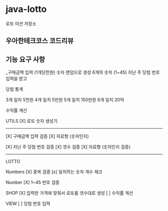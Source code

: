 # java-lotto

로또 미션 저장소

## 우아한테크코스 코드리뷰

## 기능 요구 사항

_구매금액 입력 (1개당천원)
숫자 랜덤으로 생성 6개의 숫자
(1~45)
지난 주 당첨 번호 입력을 받고

당첨 통계

3개 일치 5천원
4개 일치 5만원
5개 일치 150만원
6개 일치 20억

수익률 계산

UTILS
[X] 로또 숫자 생성기

---

[X] 구매금액 입력 검증
    [X] 자료형 (숫자인지)

[X] 지난 주 당첨 번호 검증
    [X] 갯수 검증
    [X] 자료형 (숫자인지 검증)

---

LOTTO

Numbers
[X] 중복 검증
[x] 일치하는 숫자 개수 체크

Number
[X] 1~45 번호 검증

SHOP
[X] 입력한 가격에 맞춰서 로또를 갯수대로 생성
[ ] 수익률 계산

VIEW
[ ] 당첨 번호 입력
